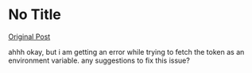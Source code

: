 # No Title

[Original Post](https://discourse.onlinedegree.iitm.ac.in/t/164277/452)

<p>ahhh okay, but i am getting an error while trying to fetch the token as an environment variable. any suggestions to fix this issue?</p>
